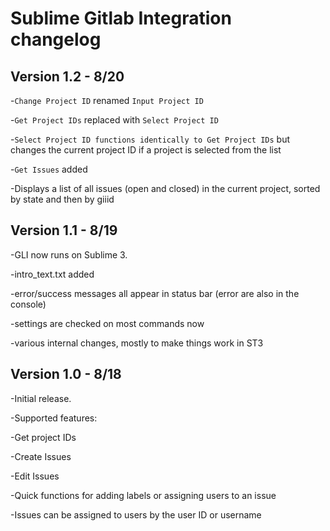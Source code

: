 Sublime Gitlab Integration changelog
====================================

Version 1.2 - 8/20
------------------------------------
-`Change Project ID` renamed `Input Project ID`

-`Get Project IDs` replaced with `Select Project ID`

  -`Select Project ID functions identically to Get Project IDs` but changes the current project ID if a project is selected from the list

-`Get Issues` added

  -Displays a list of all issues (open and closed) in the current project, sorted by state and then by giiid

Version 1.1 - 8/19
------------------------------------
-GLI now runs on Sublime 3.

-intro_text.txt added

-error/success messages all appear in status bar (error are also in the console)

-settings are checked on most commands now

-various internal changes, mostly to make things work in ST3

Version 1.0 - 8/18
------------------------------------
-Initial release. 

-Supported features:

  -Get project IDs

  -Create Issues

  -Edit Issues

  -Quick functions for adding labels or assigning users to an issue
  
  -Issues can be assigned to users by the user ID or username
